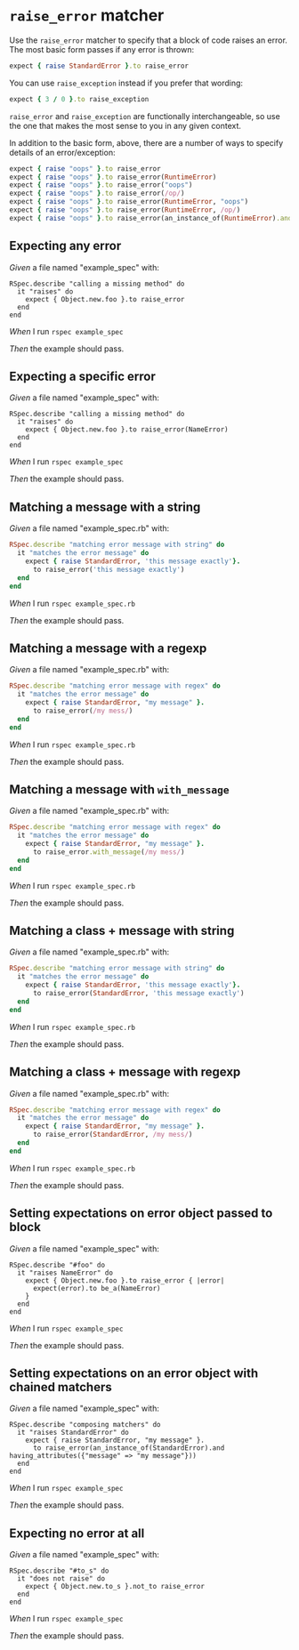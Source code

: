 # `raise_error` matcher

Use the `raise_error` matcher to specify that a block of code raises an error. The most
  basic form passes if any error is thrown:

  ```ruby
  expect { raise StandardError }.to raise_error
  ```

  You can use `raise_exception` instead if you prefer that wording:

  ```ruby
  expect { 3 / 0 }.to raise_exception
  ```

  `raise_error` and `raise_exception` are functionally interchangeable, so use the one that
  makes the most sense to you in any given context.

  In addition to the basic form, above, there are a number of ways to specify details of an
  error/exception:

  ```ruby
  expect { raise "oops" }.to raise_error
  expect { raise "oops" }.to raise_error(RuntimeError)
  expect { raise "oops" }.to raise_error("oops")
  expect { raise "oops" }.to raise_error(/op/)
  expect { raise "oops" }.to raise_error(RuntimeError, "oops")
  expect { raise "oops" }.to raise_error(RuntimeError, /op/)
  expect { raise "oops" }.to raise_error(an_instance_of(RuntimeError).and having_attributes(message: "oops"))
  ```

## Expecting any error

_Given_ a file named "example_spec" with:

```
RSpec.describe "calling a missing method" do
  it "raises" do
    expect { Object.new.foo }.to raise_error
  end
end
```

_When_ I run `rspec example_spec`

_Then_ the example should pass.

## Expecting a specific error

_Given_ a file named "example_spec" with:

```
RSpec.describe "calling a missing method" do
  it "raises" do
    expect { Object.new.foo }.to raise_error(NameError)
  end
end
```

_When_ I run `rspec example_spec`

_Then_ the example should pass.

## Matching a message with a string

_Given_ a file named "example_spec.rb" with:

```ruby
RSpec.describe "matching error message with string" do
  it "matches the error message" do
    expect { raise StandardError, 'this message exactly'}.
      to raise_error('this message exactly')
  end
end
```

_When_ I run `rspec example_spec.rb`

_Then_ the example should pass.

## Matching a message with a regexp

_Given_ a file named "example_spec.rb" with:

```ruby
RSpec.describe "matching error message with regex" do
  it "matches the error message" do
    expect { raise StandardError, "my message" }.
      to raise_error(/my mess/)
  end
end
```

_When_ I run `rspec example_spec.rb`

_Then_ the example should pass.

## Matching a message with `with_message`

_Given_ a file named "example_spec.rb" with:

```ruby
RSpec.describe "matching error message with regex" do
  it "matches the error message" do
    expect { raise StandardError, "my message" }.
      to raise_error.with_message(/my mess/)
  end
end
```

_When_ I run `rspec example_spec.rb`

_Then_ the example should pass.

## Matching a class + message with string

_Given_ a file named "example_spec.rb" with:

```ruby
RSpec.describe "matching error message with string" do
  it "matches the error message" do
    expect { raise StandardError, 'this message exactly'}.
      to raise_error(StandardError, 'this message exactly')
  end
end
```

_When_ I run `rspec example_spec.rb`

_Then_ the example should pass.

## Matching a class + message with regexp

_Given_ a file named "example_spec.rb" with:

```ruby
RSpec.describe "matching error message with regex" do
  it "matches the error message" do
    expect { raise StandardError, "my message" }.
      to raise_error(StandardError, /my mess/)
  end
end
```

_When_ I run `rspec example_spec.rb`

_Then_ the example should pass.

## Setting expectations on error object passed to block

_Given_ a file named "example_spec" with:

```
RSpec.describe "#foo" do
  it "raises NameError" do
    expect { Object.new.foo }.to raise_error { |error|
      expect(error).to be_a(NameError)
    }
  end
end
```

_When_ I run `rspec example_spec`

_Then_ the example should pass.

## Setting expectations on an error object with chained matchers

_Given_ a file named "example_spec" with:

```
RSpec.describe "composing matchers" do
  it "raises StandardError" do
    expect { raise StandardError, "my message" }.
      to raise_error(an_instance_of(StandardError).and having_attributes({"message" => "my message"}))
  end
end
```

_When_ I run `rspec example_spec`

_Then_ the example should pass.

## Expecting no error at all

_Given_ a file named "example_spec" with:

```
RSpec.describe "#to_s" do
  it "does not raise" do
    expect { Object.new.to_s }.not_to raise_error
  end
end
```

_When_ I run `rspec example_spec`

_Then_ the example should pass.

